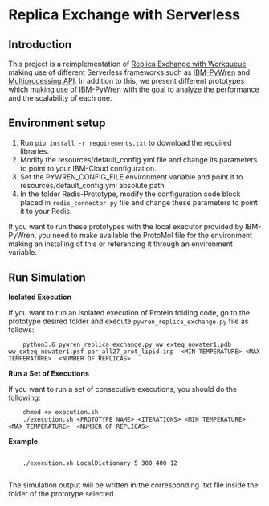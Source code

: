 # Replica Exchange with Serverless

## Introduction

This project is a reimplementation of [Replica Exchange with Workqueue](https://github.com/cooperative-computing-lab/cctools/tree/master/apps/wq_replica_exchange) making use of different Serverless frameworks such as [IBM-PyWren](https://github.com/pywren/pywren-ibm-cloud) and [Multiprocessing API](https://github.com/cloudbutton/cloudbutton). In addition to this, we present different prototypes which making use of [IBM-PyWren](https://github.com/pywren/pywren-ibm-cloud) with the goal to analyze the performance and the scalability of each one.

## Environment setup

1.  Run ```pip install -r requirements.txt``` to download the required libraries.
2.  Modify the resources/default_config.yml file and change its parameters to point to your IBM-Cloud configuration.
3.  Set the PYWREN_CONFIG_FILE environment variable and point it to  resources/default_config.yml absolute path.
4.  In the folder Redis-Prototype, modify the configuration code block placed  in `redis_connector.py` file and change these parameters to point it to your Redis.

If you want to run these prototypes with the local executor provided by IBM-PyWren, you need to make available the ProtoMol file for the environment making an installing of this or referencing it through an environment variable.
## Run Simulation

**Isolated Execution**

If you want to run an isolated execution of Protein folding code, go to the prototype desired folder and execute `pywren_replica_exchange.py` file as follows:

```
    python3.6 pywren_replica_exchange.py ww_exteq_nowater1.pdb ww_exteq_nowater1.psf par_all27_prot_lipid.inp  <MIN TEMPERATURE> <MAX TEMPERATURE>  <NUMBER OF REPLICAS>

```

**Run a Set of Executions**

If you want to run a set of consecutive executions, you should do the following:

```  
    chmod +x execution.sh 
    ./execution.sh <PROTOTYPE NAME> <ITERATIONS> <MIN TEMPERATURE> <MAX TEMPERATURE>  <NUMBER OF REPLICAS>     
```

**Example**
```

    ./execution.sh LocalDictionary 5 300 400 12
    
```

The simulation output will be written in the corresponding .txt file inside the folder of the prototype selected.
